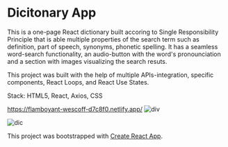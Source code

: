 # Dicitonary App

This is a one-page React dictionary built accoring to Single Responsibility Principle that is able  multiple properties of the search term such as definition, part of speech, synonyms, phonetic spelling.  It has a seamless word-search functionality, an audio-button with the word's pronounciation and a section with images visualizing the search resuts. 

This project was built with the help of multiple APIs-integration, specific components, React Loops, and React Use States.

Stack: HTML5, React, Axios, CSS

https://flamboyant-wescoff-d7c8f0.netlify.app/ 
![div](https://user-images.githubusercontent.com/93949569/189381932-e2089115-64a9-42a5-b6cc-47b114576edf.gif)


![dic](https://user-images.githubusercontent.com/93949569/189370617-7acb2c2f-4c61-4de4-b6a0-f2f2c802efb9.gif)

This project was bootstrapped with [Create React App](https://github.com/facebook/create-react-app).

